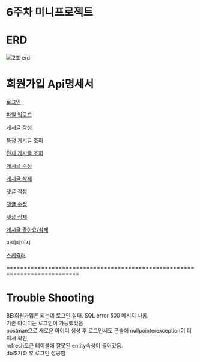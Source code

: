 # 6주차 미니프로젝트

<h1>
ERD
</h1>



![2조 erd](https://user-images.githubusercontent.com/110470208/189051930-421375cf-4c65-4365-b49e-bb6f04da89d9.JPG)





# 회원가입 Api명세서

[로그인](https://www.notion.so/3270af0408bc4e72b8a521b7948b4476)

[파일 업로드](https://www.notion.so/434cc1525d094ee3b6e6393457cae330)

[게시글 작성](https://www.notion.so/762abbeae76249998b589f5da96c075b)

[특정 게시글 조회](https://www.notion.so/0115b870ca694b7e9d033d4331be3441)

[전체 게시글 조회](https://www.notion.so/db883d2c1db943d689a4f1529bf080d9)

[게시글 수정](https://www.notion.so/d67c38a4a7af450d83d2f190d7828634)

[게시글 삭제](https://www.notion.so/971420c6947c438ba1532448f22b1aef)

[댓글 작성 ](https://www.notion.so/dc45ef8e700b4efeae0d9c6489488523)

[댓글 수정](https://www.notion.so/be88a9c96fc94e76a9be999585812e40)

[댓글 삭제](https://www.notion.so/455263b828e54bfd8a83a92a558ec329)

[게시글 좋아요/삭제](https://www.notion.so/83c909d4823140fa8e1ab8d6952f142d)

[마이페이지](https://www.notion.so/0c9a7e5a9f664aeabcb3ca3784d22183)

[스케쥴러](https://www.notion.so/a3d8d9e9478e48e8a4a2413097800a24)

===========================================================================
<br>
<h1>Trouble Shooting</h1>

BE:회원가입은 되는데 로그인 실패. SQL error 500 메시지 나옴.<br> 
기존 아이디는 로그인이 가능했었음<br>
postman으로 새로운 아이디 생성 후 로그인시도 콘솔에 nullpointerexception이 터져서 확인,<br> 
refresh토큰 테이블에 잘못된 entity속성이 들어갔음.<br>
db초기화 후 로그인 성공함





